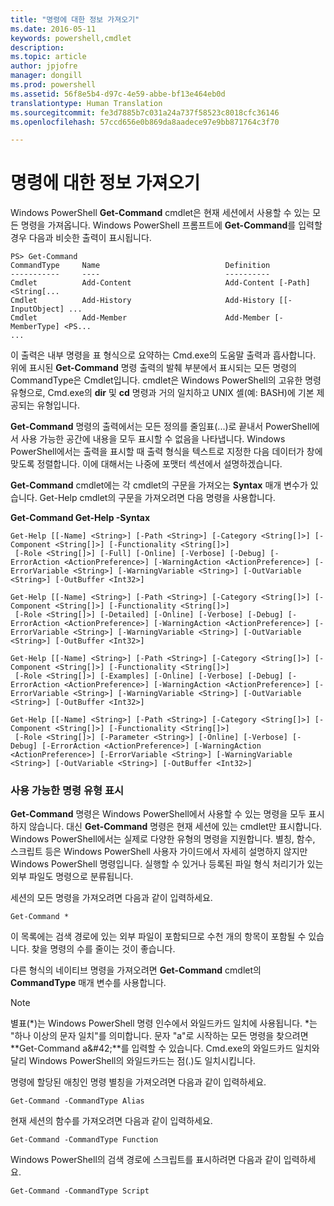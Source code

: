 ```yaml
---
title: "명령에 대한 정보 가져오기"
ms.date: 2016-05-11
keywords: powershell,cmdlet
description: 
ms.topic: article
author: jpjofre
manager: dongill
ms.prod: powershell
ms.assetid: 56f8e5b4-d97c-4e59-abbe-bf13e464eb0d
translationtype: Human Translation
ms.sourcegitcommit: fe3d7885b7c031a24a737f58523c8018cfc36146
ms.openlocfilehash: 57ccd656e0b869da8aadece97e9bb871764c3f70

---
```


# 명령에 대한 정보 가져오기
Windows PowerShell **Get-Command** cmdlet은 현재 세션에서 사용할 수 있는 모든 명령을 가져옵니다. Windows PowerShell 프롬프트에 **Get-Command**를 입력할 경우 다음과 비슷한 출력이 표시됩니다.

```
PS> Get-Command
CommandType     Name                            Definition
-----------     ----                            ----------
Cmdlet          Add-Content                     Add-Content [-Path] <String[...
Cmdlet          Add-History                     Add-History [[-InputObject] ...
Cmdlet          Add-Member                      Add-Member [-MemberType] <PS...
...
```

이 출력은 내부 명령을 표 형식으로 요약하는 Cmd.exe의 도움말 출력과 흡사합니다. 위에 표시된 **Get-Command** 명령 출력의 발췌 부분에서 표시되는 모든 명령의 CommandType은 Cmdlet입니다. cmdlet은 Windows PowerShell의 고유한 명령 유형으로, Cmd.exe의 **dir** 및 **cd** 명령과 거의 일치하고 UNIX 셸(예: BASH)에 기본 제공되는 유형입니다.

**Get-Command** 명령의 출력에서는 모든 정의를 줄임표(...)로 끝내서 PowerShell에서 사용 가능한 공간에 내용을 모두 표시할 수 없음을 나타냅니다. Windows PowerShell에서는 출력을 표시할 때 출력 형식을 텍스트로 지정한 다음 데이터가 창에 맞도록 정렬합니다. 이에 대해서는 나중에 포맷터 섹션에서 설명하겠습니다.

**Get-Command** cmdlet에는 각 cmdlet의 구문을 가져오는 **Syntax** 매개 변수가 있습니다. Get-Help cmdlet의 구문을 가져오려면 다음 명령을 사용합니다.

**Get-Command Get-Help -Syntax**

```
Get-Help [[-Name] <String>] [-Path <String>] [-Category <String[]>] [-Component <String[]>] [-Functionality <String[]>]
 [-Role <String[]>] [-Full] [-Online] [-Verbose] [-Debug] [-ErrorAction <ActionPreference>] [-WarningAction <ActionPreference>] [-ErrorVariable <String>] [-WarningVariable <String>] [-OutVariable <String>] [-OutBuffer <Int32>]

Get-Help [[-Name] <String>] [-Path <String>] [-Category <String[]>] [-Component <String[]>] [-Functionality <String[]>]
 [-Role <String[]>] [-Detailed] [-Online] [-Verbose] [-Debug] [-ErrorAction <ActionPreference>] [-WarningAction <ActionPreference>] [-ErrorVariable <String>] [-WarningVariable <String>] [-OutVariable <String>] [-OutBuffer <Int32>]

Get-Help [[-Name] <String>] [-Path <String>] [-Category <String[]>] [-Component <String[]>] [-Functionality <String[]>]
 [-Role <String[]>] [-Examples] [-Online] [-Verbose] [-Debug] [-ErrorAction <ActionPreference>] [-WarningAction <ActionPreference>] [-ErrorVariable <String>] [-WarningVariable <String>] [-OutVariable <String>] [-OutBuffer <Int32>]

Get-Help [[-Name] <String>] [-Path <String>] [-Category <String[]>] [-Component <String[]>] [-Functionality <String[]>]
 [-Role <String[]>] [-Parameter <String>] [-Online] [-Verbose] [-Debug] [-ErrorAction <ActionPreference>] [-WarningAction <ActionPreference>] [-ErrorVariable <String>] [-WarningVariable <String>] [-OutVariable <String>] [-OutBuffer <Int32>]
```

### 사용 가능한 명령 유형 표시
**Get-Command** 명령은 Windows PowerShell에서 사용할 수 있는 명령을 모두 표시하지 않습니다. 대신 **Get-Command** 명령은 현재 세션에 있는 cmdlet만 표시합니다. Windows PowerShell에서는 실제로 다양한 유형의 명령을 지원합니다. 별칭, 함수, 스크립트 등은 Windows PowerShell 사용자 가이드에서 자세히 설명하지 않지만 Windows PowerShell 명령입니다. 실행할 수 있거나 등록된 파일 형식 처리기가 있는 외부 파일도 명령으로 분류됩니다.

세션의 모든 명령을 가져오려면 다음과 같이 입력하세요.

```
Get-Command *
```

이 목록에는 검색 경로에 있는 외부 파일이 포함되므로 수천 개의 항목이 포함될 수 있습니다. 찾을 명령의 수를 줄이는 것이 좋습니다.

다른 형식의 네이티브 명령을 가져오려면 **Get-Command** cmdlet의 **CommandType** 매개 변수를 사용합니다.

> [!NOTE]
> 별표(\*)는 Windows PowerShell 명령 인수에서 와일드카드 일치에 사용됩니다. \*는 "하나 이상의 문자 일치"를 의미합니다. 문자 "a"로 시작하는 모든 명령을 찾으려면 **Get-Command a\&#42;**를 입력할 수 있습니다. Cmd.exe의 와일드카드 일치와 달리 Windows PowerShell의 와일드카드는 점(.)도 일치시킵니다.

명령에 할당된 애칭인 명령 별칭을 가져오려면 다음과 같이 입력하세요.

```
Get-Command -CommandType Alias
```

현재 세션의 함수를 가져오려면 다음과 같이 입력하세요.

```
Get-Command -CommandType Function
```

Windows PowerShell의 검색 경로에 스크립트를 표시하려면 다음과 같이 입력하세요.

```
Get-Command -CommandType Script
```




<!--HONumber=Oct16_HO1-->


